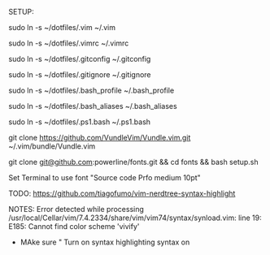 SETUP:

sudo ln -s ~/dotfiles/.vim ~/.vim

sudo ln -s ~/dotfiles/.vimrc ~/.vimrc

sudo ln -s ~/dotfiles/.gitconfig ~/.gitconfig

sudo ln -s ~/dotfiles/.gitignore ~/.gitignore

sudo ln -s ~/dotfiles/.bash_profile ~/.bash_profile

sudo ln -s ~/dotfiles/.bash_aliases ~/.bash_aliases

sudo ln -s ~/dotfiles/.ps1.bash ~/.ps1.bash

git clone https://github.com/VundleVim/Vundle.vim.git ~/.vim/bundle/Vundle.vim

git clone git@github.com:powerline/fonts.git && cd fonts && bash setup.sh

Set Terminal to use font "Source code Prfo medium 10pt"



TODO:
https://github.com/tiagofumo/vim-nerdtree-syntax-highlight




NOTES:
Error detected while processing /usr/local/Cellar/vim/7.4.2334/share/vim/vim74/syntax/synload.vim:
line   19:
E185: Cannot find color scheme 'vivify'


* MAke sure
" Turn on syntax highlighting
syntax on
